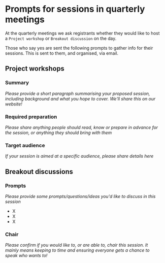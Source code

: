 # Prompts for sessions in quarterly meetings

At the quarterly meetings we ask registrants whether they would like to host a `Project workshop` or `Breakout discussion` on the day.

Those who say yes are sent the following prompts to gather info for their sessions. 
This is sent to them, and organised, via email.

## Project workshops

### Summary
*Please provide a short paragraph summarising your proposed session, including background and what you hope to cover. 
We'll share this on our website!*

### Required preparation
*Please share anything people should read, know or prepare in advance for the session, or anything they should bring with them*

### Target audience
*If your session is aimed at a specific audience, please share details here*

## Breakout discussions

### Prompts
*Please provide some prompts/questions/ideas you'd like to discuss in this session*
- X
- X
- X

### Chair
*Please confirm if you would like to, or are able to, chair this session. It mainly means keeping to time and ensuring everyone gets a chance to speak who wants to!*